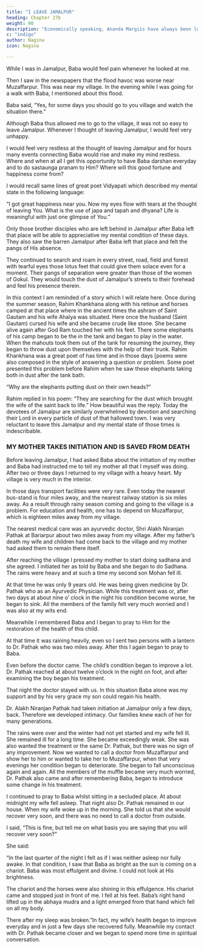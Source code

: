 ```yaml
---
title: "I LEAVE JAMALPUR"
heading: Chapter 27b
weight: 90
description: "Economically speaking, Ananda Margiis have always been lower middle and middle class people"
c: "indigo"
author: Nagina
icon: Nagina

---
```



While I was in Jamalpur, Baba would feel pain whenever he looked at me.

<!-- First mentally I tried to find a reason for this, but I reached nowhere then I breached the subject, with those brother disciples
with whom I had developed some intimacy and who where in closer contact with Baba,
but they could also not enlighten me. Due to this I was now feeling ill at ease at
Jamalpur. However my routine continued as usual. -->

Then I saw in the newspapers that the flood havoc was worse near Muzaffarpur. This was near my village. In the evening while I was going for a walk with Baba, I mentioned about this flood.

Baba said, “Yes, for some days you should go to you village and watch the situation there.”

Although Baba thus allowed me to go to the village, it was not so easy to leave Jamalpur. Whenever I thought of leaving Jamalpur, I would feel very unhappy.

<!-- Jamalpur, where I got so much love from Baba and other brother disciples! It was difficult to leave this Jamalpur.  -->

I would feel very restless at the thought of leaving Jamalpur and for hours many events connecting Baba would rise and make my mind restless. Where and when at all I get this opportunity to have Baba darshan everyday and to do sastaunga pranam to Him? Where will this good fortune and happiness come from?

I would recall same lines of great poet Vidyapati which described my mental state in the following language:

“I got great happiness near you. Now my eyes flow with tears at the thought of leaving You. What is the use of japa and tapah and dhyana? Life is meaningful with just one glimpse of You.”

Only those brother disciples who are left behind in Jamalpur after Baba left that place will be able to appreciative my mental condition of these days. They also saw the barren Jamalpur after Baba left that place and felt the pangs of His absence. 

They continued to search and roam in every street, road, field and forest with tearful eyes those lotus feet that could give them solace even for a moment. Their pangs of separation were greater than those of the women of Gokul. They would touch the dust of Jamalpur’s streets to their forehead and feel his presence therein. 

In this context I am reminded of a story which I will relate here.
Once during the summer season, Rahim Khankhana along with his retinue and
horses camped at that place where in the ancient times the ashram of Saint Gautam
and his wife Ahalya was situated. Here once the husband (Saint Gautam) cursed his
wife and she became crude like stone. She became alive again after God Ram touched
her with his feet. There some elephants of his camp began to be the in the tank and
began to play in the water. When the mahouts took them out of the tank for resuming
the journey, they began to throw dust upon themselves with the help of their trunk.
Rahim Khankhana was a great poet of has time and in those days [poems were
also composed in the style of answering a question or problem. Some poet presented
this problem before Rahim when he saw these elephants taking both in dust after the
tank bath.

“Why are the elephants putting dust on their own heads?”

Rahim replied in his poem:
“They are searching for the dust which brought the wife of the saint back to life.”
How beautiful was the reply. Today the devotees of Jamalpur are similarly
overwhelmed by devotion and searching their Lord in every particle of dust of
that hallowed town.
I was very reluctant to leave this Jamalpur and my mental state of those times
is indescribable.

### MY MOTHER TAKES INITIATION AND IS SAVED FROM DEATH

Before leaving Jamalpur, I had asked Baba about the initiation of my mother and Baba had instructed me to tell my mother all that I myself was doing. After two or three days I returned to my village with a heavy heart. My village is very much in the interior. 

In those days transport facilities were very rare. Even today the nearest bus-stand is four miles away, and the nearest railway station is six miles away. As a result through rainy season coming and going to the village is a problem. For education and health, one has to depend on Muzaffarpur, which is eighteen miles away from my village. 

The nearest medical care was an ayurvedic doctor, Shri Alakh Niranjan Pathak at Bariarpur about two miles away from my village. After my father’s death my wife and children had come back to the village and my mother had asked them to remain there itself.

After reaching the village I pressed my mother to start doing sadhana and she agreed. I initiated her as told by Baba and she began to do Sadhana. The rains were heavy and at such a time my second son Mohan fell ill. 

At that time he was only 9 years old. He was being given medicine by Dr. Pathak who as an Ayurvedic Physician. While this treatment was or, after two days at about nine o’ clock in the night his condition become worse, he began to sink. All the members of the family felt very much worried and I was also at my wits end.

Meanwhile I remembered Baba and I began to pray to Him for the restoration of
the health of this child. 

At that time it was raining heavily, even so I sent two persons with a lantern to Dr. Pathak who was two miles away. After this I again began to pray to Baba. 

Even before the doctor came. The child’s condition began to improve a lot. Dr. Pathak reached at about twelve o’clock in the night on foot, and after examining the boy began his treatment.

That night the doctor stayed with us. In this situation Baba alone was my support and by his very grace my son could regain his health.

Dr. Alakh Niranjan Pathak had taken initiation at Jamalpur only a few days, back. Therefore we developed intimacy. Our families knew each of her for many generations.

The rains were over and the winter had not yet started and my wife fell
ill. She remained ill for a long time. She became exceedingly weak. She was also
wanted the treatment or the same Dr. Pathak, but there was no sign of any
improvement. Now we wanted to call a doctor from Muzaffarpur and show her to him or
wanted to take her to Muzaffarpur, when that very evenings her condition began to
deteriorate. She began to fall unconscious again and again. All the members of the
muffle became very much worried, Dr. Pathak also came and after remembering Baba,
began to introduce some change in his treatment.

I continued to pray to Baba whilst sitting in a secluded place. At about midnight
my wife fell asleep. That night also Dr. Pathak remained in our house. When my wife
woke up in the morning. She told us that she would recover very soon, and there was
no need to call a doctor from outside.

I said, “This is fine, but tell me on what basis you are saying that you will
recover very soon?”

She said:

“In the last quarter of the night I felt as if I was neither asleep nor fully
awake. In that condition, I saw that Baba as bright as the sun is coming on a chariot.
Baba was most effulgent and divine. I could not look at His brightness. 

The chariot and the horses were also shining in this effulgence. His chariot came and stopped just in front of me. I fell at his feet. Baba’s right hand lifted up in the abhaya mudra and a light emerged from that hand which fell on all my body. 

There after my sleep was broken.”In fact, my wife’s health began to improve everyday and in just a few days she recovered fully. Meanwhile my contact with Dr. Pathak became closer and we began to
spend more time in spiritual conversation.
